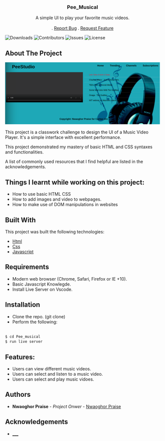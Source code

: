 <br/>
<!-- <p align="center">
  <a href="https://github.com/NwaoghorPraise2/Pee_Musical">
    <img src="img/Logo.svg" alt="Logo" width="80" height="80">
  </a> -->

  <h3 align="center">Pee_Musical</h3>

  <p align="center">
    A simple UI to play your favorite music videos. 
    <br/>
    <br/>
    <!-- <a href="https://covid-19-monitor.nwaoghorpraise.repl.co">View Demo</a> -->
    .
    <a href="https://github.com/NwaoghorPraise2/Pee_Musical/issues">Report Bug</a>
    .
    <a href="https://github.com/NwaoghorPraise2/Pee_Musical/issues">Request Feature</a>
  </p>
</p>

![Downloads](https://img.shields.io/github/downloads/NwaoghorPraise2/Pee_Musical/total) ![Contributors](https://img.shields.io/github/contributors/NwaoghorPraise2/Pee_Musical?color=dark-green) ![Issues](https://img.shields.io/github/issues/NwaoghorPraise2/Pee_Musical) ![License](https://img.shields.io/github/license/NwaoghorPraise2/Pee_Musical) 

## About The Project

![Screen Shot](https://github.com/NwaoghorPraise2/Pee_Musical/blob/master/Assets/images/project-snap-shoot.png)

This project is a classwork challenge to design the UI of a Music Video Player. It's a simple interface with excellent performance. 

This project demonstrated my mastery of basic HTML and CSS syntaxes and functionalities. 

A list of commonly used resources that I find helpful are listed in the acknowledgements.

## Things I learnt while working on this project:
* How to use basic HTML CSS
* How to add images and video to webpages.
* How to make use of DOM manipulations in websites
 
## Built With

This project was built the following technologies:
* [Html](https://en.wikipedia.org/wiki/HTML)
* [Css](https://en.wikipedia.org/wiki/CSS)
* [Javascript](https://en.wikipedia.org/wiki/JavaScript)
## Requirements
- Modern web browser (Chrome, Safari, Firefox or IE +10).
- Basic Javascript Knowlegde.
- Install Live Server on Vscode.

## Installation
- Clone the repo. (git clone)
- Perform the following:

```bash

$ cd Pee_musical
$ run live server
```
## Features:
- Users can view different music videos.
- Users can select and listen to a music video.
- Users can select and play music vidoes.

## Authors

* **Nwaoghor Praise** - *Project Onwer* - [Nwaoghor Praise](https://github.com/NwaoghorPraise2)

## Acknowledgements

* [___](https://github.com)
